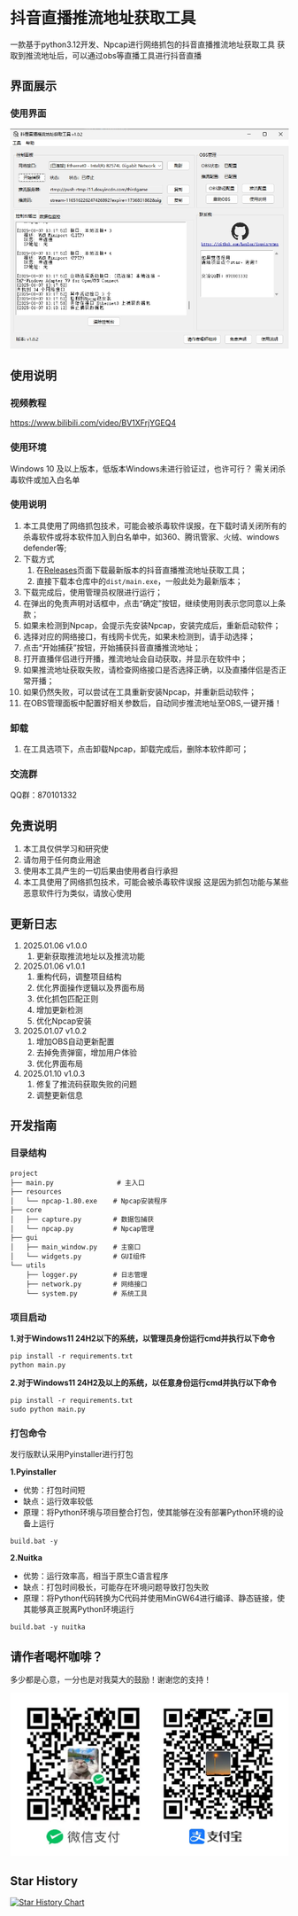 # 抖音直播推流地址获取工具

一款基于python3.12开发、Npcap进行网络抓包的抖音直播推流地址获取工具
获取到推流地址后，可以通过obs等直播工具进行抖音直播

## 界面展示

### 使用界面

![使用界面](./images/使用界面.png)


## 使用说明

### 视频教程
https://www.bilibili.com/video/BV1XFrjYGEQ4

### 使用环境
Windows 10 及以上版本，低版本Windows未进行验证过，也许可行？
需关闭杀毒软件或加入白名单

### 使用说明

1. 本工具使用了网络抓包技术，可能会被杀毒软件误报，在下载时请关闭所有的杀毒软件或将本软件加入到白名单中，如360、腾讯管家、火绒、windows defender等;
2.  下载方式
    1.  在[Releases](https://github.com/heplex/douyin-rtmp/releases)页面下载最新版本的抖音直播推流地址获取工具；
    2.  直接下载本仓库中的`dist/main.exe`，一般此处为最新版本；
3. 下载完成后，使用管理员权限进行运行；
4. 在弹出的免责声明对话框中，点击“确定”按钮，继续使用则表示您同意以上条款；
5. 如果未检测到Npcap，会提示先安装Npcap，安装完成后，重新启动软件；
6. 选择对应的网络接口，有线网卡优先，如果未检测到，请手动选择；
7. 点击“开始捕获”按钮，开始捕获抖音直播推流地址；
8. 打开直播伴侣进行开播，推流地址会自动获取，并显示在软件中；
9.  如果推流地址获取失败，请检查网络接口是否选择正确，以及直播伴侣是否正常开播；
10. 如果仍然失败，可以尝试在工具重新安装Npcap，并重新启动软件；
11. 在OBS管理面板中配置好相关参数后，自动同步推流地址至OBS,一键开播！

### 卸载

1. 在工具选项下，点击卸载Npcap，卸载完成后，删除本软件即可；

### 交流群

QQ群：870101332


## 免责说明

1. 本工具仅供学习和研究使
2. 请勿用于任何商业用途
3. 使用本工具产生的一切后果由使用者自行承担
4. 本工具使用了网络抓包技术，可能会被杀毒软件误报
   这是因为抓包功能与某些恶意软件行为类似，请放心使用

## 更新日志

1. 2025.01.06 v1.0.0 
   1. 更新获取推流地址以及推流功能
2. 2025.01.06 v1.0.1 
   1. 重构代码，调整项目结构
   2. 优化界面操作逻辑以及界面布局
   3. 优化抓包匹配正则
   4. 增加更新检测
   5. 优化Npcap安装
3. 2025.01.07 v1.0.2
   1. 增加OBS自动更新配置
   2. 去掉免责弹窗，增加用户体验
   3. 优化界面布局 
4. 2025.01.10 v1.0.3
   1. 修复了推流码获取失败的问题
   2. 调整更新信息


## 开发指南

### 目录结构
```
project
├── main.py                # 主入口
├── resources
│   └── npcap-1.80.exe    # Npcap安装程序
├── core
│   ├── capture.py        # 数据包捕获
│   └── npcap.py          # Npcap管理
├── gui
│   ├── main_window.py    # 主窗口
│   └── widgets.py        # GUI组件
└── utils
    ├── logger.py         # 日志管理
    ├── network.py        # 网络接口
    └── system.py         # 系统工具
```

### 项目启动

**1.对于Windows11 24H2以下的系统，以管理员身份运行cmd并执行以下命令**

```
pip install -r requirements.txt
python main.py
```

**2.对于Windows11 24H2及以上的系统，以任意身份运行cmd并执行以下命令**

```
pip install -r requirements.txt
sudo python main.py
```

### 打包命令

发行版默认采用Pyinstaller进行打包

**1.Pyinstaller**

- 优势：打包时间短
- 缺点：运行效率较低
- 原理：将Python环境与项目整合打包，使其能够在没有部署Python环境的设备上运行

```
build.bat -y
```

**2.Nuitka**

- 优势：运行效率高，相当于原生C语言程序
- 缺点：打包时间极长，可能存在环境问题导致打包失败
- 原理：将Python代码转换为C代码并使用MinGW64进行编译、静态链接，使其能够真正脱离Python环境运行

```
build.bat -y nuitka
```

## 请作者喝杯咖啡？

多少都是心意，一分也是对我莫大的鼓励！谢谢您的支持！

![请作者喝杯咖啡](./assets/donate.png)



## Star History

<a href="https://star-history.com/#heplex/douyin-rtmp&Date">
 <picture>
   <source media="(prefers-color-scheme: dark)" srcset="https://api.star-history.com/svg?repos=heplex/douyin-rtmp&type=Date&theme=dark" />
   <source media="(prefers-color-scheme: light)" srcset="https://api.star-history.com/svg?repos=heplex/douyin-rtmp&type=Date" />
   <img alt="Star History Chart" src="https://api.star-history.com/svg?repos=heplex/douyin-rtmp&type=Date" />
 </picture>
</a>

